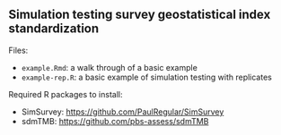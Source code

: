 ## Simulation testing survey geostatistical index standardization

Files:
- `example.Rmd`: a walk through of a basic example
- `example-rep.R`: a basic example of simulation testing with replicates

Required R packages to install:

- SimSurvey: https://github.com/PaulRegular/SimSurvey
- sdmTMB: https://github.com/pbs-assess/sdmTMB
